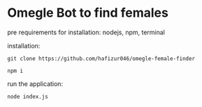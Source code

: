# Omegle Bot to find females

pre requirements for installation:
nodejs,
npm,
terminal

installation:
```
git clone https://github.com/hafizur046/omegle-female-finder
```
```
npm i
```

run the application:
```
node index.js
```
